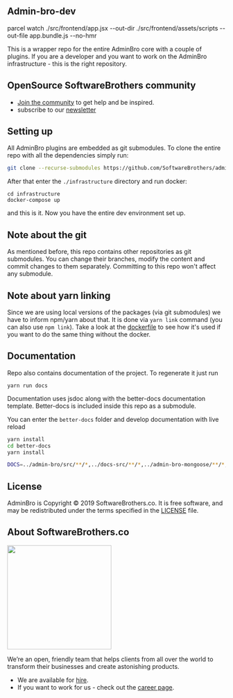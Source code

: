 ## Admin-bro-dev

parcel watch ./src/frontend/app.jsx --out-dir ./src/frontend/assets/scripts --out-file app.bundle.js --no-hmr

This is a wrapper repo for the entire AdminBro core with a couple of plugins. If you are a developer and you want to work on the AdminBro infrastructure - this is the right repository.

## OpenSource SoftwareBrothers community

- [Join the community](https://join.slack.com/t/adminbro/shared_invite/zt-czfb79t1-0U7pn_KCqd5Ts~lbJK0_RA) to get help and be inspired.
- subscribe to our [newsletter](https://www.getrevue.co/profile/adminbro)

## Setting up

All AdminBro plugins are embedded as git submodules. To clone the entire repo with all the dependencies simply run:

```bash
git clone --recurse-submodules https://github.com/SoftwareBrothers/admin-bro-dev
```

After that enter the `./infrastructure` directory and run docker:

```
cd infrastructure
docker-compose up
```

and this is it. Now you have the entire dev environment set up.

## Note about the git

As mentioned before, this repo contains other repositories as git submodules. You can change their branches, modify the content and commit changes to them separately. Committing to this repo won't affect any submodule.

## Note about yarn linking

Since we are using local versions of the packages (via git submodules) we 
have to inform npm/yarn about that. It is done via `yarn link` command (you can also use `npm link`). Take a look at the [dockerfile](infrastructure/Dockerfile) to see how it's used if you want to do the same thing without the docker.

## Documentation

Repo also contains documentation of the project. To regenerate it just run

```
yarn run docs
```

Documentation uses jsdoc along with the better-docs documentation template. Better-docs is included inside this repo as a submodule.

You can enter the `better-docs` folder and develop documentation with live reload

```bash
yarn install
cd better-docs
yarn install

DOCS=../admin-bro/src/**/*,../docs-src/**/*,../admin-bro-mongoose/**/*,../admin-bro-hapijs/**/*,../admin-bro-expressjs/**/*,../admin-bro-sequelizejs/**/* gulp
```

## License

AdminBro is Copyright © 2019 SoftwareBrothers.co. It is free software, and may be redistributed under the terms specified in the [LICENSE](LICENSE) file.

## About SoftwareBrothers.co

<img src="https://softwarebrothers.co/assets/images/software-brothers-logo-full.svg" width=240>


We’re an open, friendly team that helps clients from all over the world to transform their businesses and create astonishing products.

* We are available for [hire](https://softwarebrothers.co/contact).
* If you want to work for us - check out the [career page](https://softwarebrothers.co/career).
